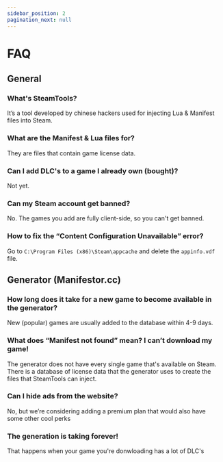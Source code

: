 ```yaml
---
sidebar_position: 2
pagination_next: null
---
```


# FAQ

## General
### What's SteamTools?
It’s a tool developed by chinese hackers used for injecting Lua & Manifest files into Steam.

### What are the Manifest & Lua files for?
They are files that contain game license data.

### Can I add DLC's to a game I already own (bought)?
Not yet.

### Can my Steam account get banned?
No. The games you add are fully client-side, so you can't get banned.

### How to fix the “Content Configuration Unavailable” error?
Go to `C:\Program Files (x86)\Steam\appcache` and delete the `appinfo.vdf` file.

## Generator (Manifestor.cc)
### How long does it take for a new game to become available in the generator?
New (popular) games are usually added to the database within 4-9 days.

### What does “Manifest not found” mean? I can’t download my game!
The generator does not have every single game that's available on Steam. There is a database of license data that the generator uses to create the files that SteamTools can inject.

### Can I hide ads from the website?
No, but we’re considering adding a premium plan that would also have some other cool perks

### The generation is taking forever!
That happens when your game you're donwloading has a lot of DLC's